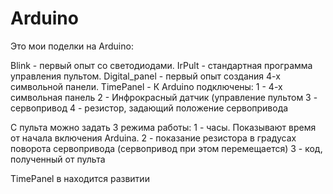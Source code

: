 # Arduino
Это мои поделки на Arduino:

Blink - первый опыт со светодиодами.
IrPult - стандартная программа управления пультом.
Digital_panel - первый опыт создания 4-х символьной панели.
TimePanel - К Arduino подключены:
  1 - 4-х символьная панель
  2 - Инфрокрасный датчик (управление пультом
  3 - сервопривод
  4 - резистор, задающий положение сервопривода

С пульта можно задать 3 режима работы:
  1 - часы. Показывают время от начала включения Arduinа.
  2 - показание резистора в градусах поворота сервопривода (сервопривод при этом перемещается)
  3 - код, полученный от пульта

TimePanel в находится развитии
